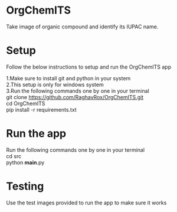 # OrgChemITS
Take image of organic compound and identify its IUPAC name.


# Setup
Follow the below instructions to setup and  run the OrgChemITS app

1.Make sure to install git and python in your system<br />
2.This setup is only for windows system<br />
3.Run the following commands one by one in your terminal<br />
git clone https://github.com/RaghavRox/OrgChemITS.git<br />
cd OrgChemITS<br />
pip install -r requirements.txt<br />

# Run the app
Run the following commands one by one in your terminal<br />
cd src<br />
python __main__.py<br />

# Testing
Use the test images provided to run the app to make sure it works